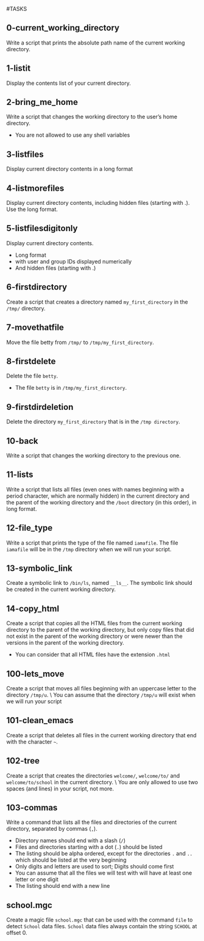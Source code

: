 #TASKS

## 0-current_working_directory

Write a script that prints the absolute path name of the current working directory.

## 1-listit

Display the contents list of your current directory.

## 2-bring_me_home

Write a script that changes the working directory to the user’s home directory.
* You are not allowed to use any shell variables

## 3-listfiles

Display current directory contents in a long format

## 4-listmorefiles

Display current directory contents, including hidden files (starting with .). Use the long format.

## 5-listfilesdigitonly

Display current directory contents.
* Long format
* with user and group IDs displayed numerically
* And hidden files (starting with .)

## 6-firstdirectory

Create a script that creates a directory named `my_first_directory` in the `/tmp/` directory.

## 7-movethatfile

Move the file betty from `/tmp/` to `/tmp/my_first_directory`.

## 8-firstdelete

Delete the file `betty`.
* The file `betty` is in `/tmp/my_first_directory`.

## 9-firstdirdeletion

Delete the directory `my_first_directory` that is in the `/tmp directory`.

## 10-back

Write a script that changes the working directory to the previous one.

## 11-lists

Write a script that lists all files (even ones with names beginning with a period character, which are normally hidden) in the current directory and the parent of the working directory and the `/boot` directory (in this order), in long format.

## 12-file_type

Write a script that prints the type of the file named `iamafile`. The file `iamafile` will be in the `/tmp` directory when we will run your script.

## 13-symbolic_link

Create a symbolic link to `/bin/ls`, named `__ls__`. The symbolic link should be created in the current working directory.

## 14-copy_html
Create a script that copies all the HTML files from the current working directory to the parent of the working directory, but only copy files that did not exist in the parent of the working directory or were newer than the versions in the parent of the working directory.
* You can consider that all HTML files have the extension `.html`

## 100-lets_move
Create a script that moves all files beginning with an uppercase letter to the directory `/tmp/u`. \\
You can assume that the directory `/tmp/u` will exist when we will run your script

## 101-clean_emacs

Create a script that deletes all files in the current working directory that end with the character `~`.

## 102-tree

Create a script that creates the directories `welcome/`, `welcome/to/` and `welcome/to/school` in the current directory. \\
You are only allowed to use two spaces (and lines) in your script, not more.

## 103-commas

Write a command that lists all the files and directories of the current directory, separated by commas (`,`).
* Directory names should end with a slash (`/`)
* Files and directories starting with a dot (`.`) should be listed
* The listing should be alpha ordered, except for the directories `.` and `..` which should be listed at the very beginning
* Only digits and letters are used to sort; Digits should come first
* You can assume that all the files we will test with will have at least one letter or one digit
* The listing should end with a new line
## school.mgc

Create a magic file `school.mgc` that can be used with the command `file` to detect `School` data files. `School` data files always contain the string `SCHOOL` at offset 0.

